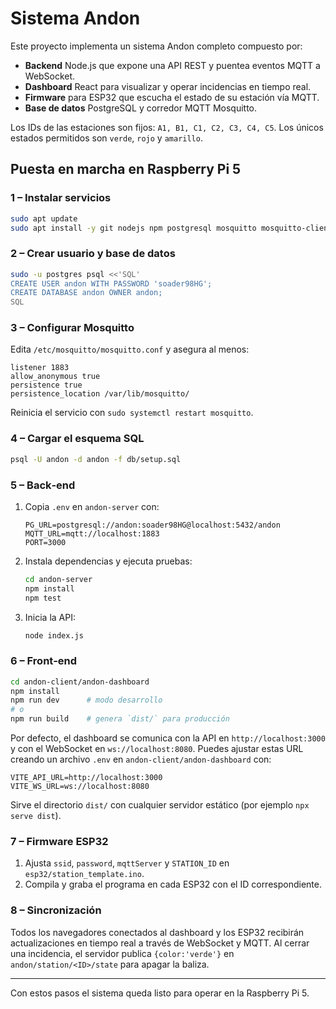 # Sistema Andon

Este proyecto implementa un sistema Andon completo compuesto por:

- **Backend** Node.js que expone una API REST y puentea eventos MQTT a WebSocket.
- **Dashboard** React para visualizar y operar incidencias en tiempo real.
- **Firmware** para ESP32 que escucha el estado de su estación vía MQTT.
- **Base de datos** PostgreSQL y corredor MQTT Mosquitto.

Los IDs de las estaciones son fijos: `A1, B1, C1, C2, C3, C4, C5`. Los únicos
estados permitidos son `verde`, `rojo` y `amarillo`.

## Puesta en marcha en Raspberry Pi 5

### 1 – Instalar servicios
```bash
sudo apt update
sudo apt install -y git nodejs npm postgresql mosquitto mosquitto-clients
```

### 2 – Crear usuario y base de datos
```bash
sudo -u postgres psql <<'SQL'
CREATE USER andon WITH PASSWORD 'soader98HG';
CREATE DATABASE andon OWNER andon;
SQL
```

### 3 – Configurar Mosquitto
Edita `/etc/mosquitto/mosquitto.conf` y asegura al menos:
```
listener 1883
allow_anonymous true
persistence true
persistence_location /var/lib/mosquitto/
```
Reinicia el servicio con `sudo systemctl restart mosquitto`.

### 4 – Cargar el esquema SQL
```bash
psql -U andon -d andon -f db/setup.sql
```

### 5 – Back‑end
1. Copia `.env` en `andon-server` con:
   ```
   PG_URL=postgresql://andon:soader98HG@localhost:5432/andon
   MQTT_URL=mqtt://localhost:1883
   PORT=3000
   ```
2. Instala dependencias y ejecuta pruebas:
   ```bash
   cd andon-server
   npm install
   npm test
   ```
3. Inicia la API:
   ```bash
   node index.js
   ```

### 6 – Front‑end
```bash
cd andon-client/andon-dashboard
npm install
npm run dev      # modo desarrollo
# o
npm run build    # genera `dist/` para producción
```
Por defecto, el dashboard se comunica con la API en `http://localhost:3000`
y con el WebSocket en `ws://localhost:8080`. Puedes ajustar estas URL
creando un archivo `.env` en `andon-client/andon-dashboard` con:
```
VITE_API_URL=http://localhost:3000
VITE_WS_URL=ws://localhost:8080
```
Sirve el directorio `dist/` con cualquier servidor estático (por ejemplo
`npx serve dist`).

### 7 – Firmware ESP32
1. Ajusta `ssid`, `password`, `mqttServer` y `STATION_ID` en
   `esp32/station_template.ino`.
2. Compila y graba el programa en cada ESP32 con el ID correspondiente.

### 8 – Sincronización
Todos los navegadores conectados al dashboard y los ESP32 recibirán actualizaciones
en tiempo real a través de WebSocket y MQTT. Al cerrar una incidencia, el servidor
publica `{color:'verde'}` en `andon/station/<ID>/state` para apagar la baliza.

---

Con estos pasos el sistema queda listo para operar en la Raspberry Pi 5.
